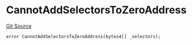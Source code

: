 # CannotAddSelectorsToZeroAddress
[Git Source](https://github.com/thrackle-io/tron/blob/8f8cd9f0e8cf797290e5a764c49efd646c572381/src/client/token/handler/diamond/HandlerDiamondLib.sol)


```solidity
error CannotAddSelectorsToZeroAddress(bytes4[] _selectors);
```

